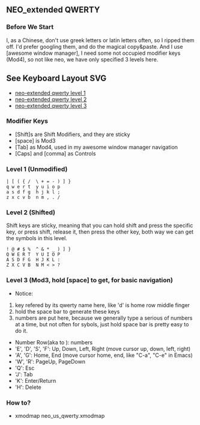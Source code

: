 ##  NEO_extended QWERTY

### Before We Start
I, as a Chinese, don't use greek letters or latin letters often, so I ripped them off. I'd prefer googling them, and do the magical copy&paste. And I use [awesome window manager], I need some not occupied modifier keys (Mod4), so not like neo, we have only specified 3 levels here.

## See Keyboard Layout SVG
 - [neo-extended qwerty level 1](http://gnat-tang-shared-image.qiniudn.com/neo-dvp-L1.svg)
 - [neo-extended qwerty level 2](http://gnat-tang-shared-image.qiniudn.com/neo-dvp-L2.svg)
 - [neo-extended qwerty level 3](http://gnat-tang-shared-image.qiniudn.com/neo-L3.svg)

### Modifier Keys

- [Shift]s are Shift Modifiers, and they are sticky
- [space] is Mod3
- [Tab] as Mod4, used in my awesome window manager navigation
- [Caps] and [comma] as Controls

### Level 1 (Unmodified)

```
| [ ( { /  \ + = - ) ] }
q w e r t  y u i o p
a s d f g  h j k l ; 
z x c v b  n m , . /
```

### Level 2 (Shifted)

Shift keys are sticky, meaning that you can hold shift and press the specific key, or press shift, release it, then press the other key, both way we can get the symbols in this level.

```
! @ # $ %  ^ & * _ ) ] }
Q W E R T  Y U I O P 
A S D F G  H J K L :
Z X C V B  N M < > ? 
``` 

### Level 3 (Mod3, hold [space] to get, for basic navigation)

- Notice: 
 1. key refered by its qwerty name here, like 'd' is home row middle finger
 2. hold the space bar to generate these keys
 3. numbers are put here, because we generally type a serious of numbers at a time, but not often for sybols, just hold space bar is pretty easy to do it.

- Number Row(aka <AE01> to <AE10>): numbers
- 'E', 'D', 'S', 'F': Up, Down, Left, Right (move cursor up, down, left, right)
- 'A', 'G': Home, End (move cursor home, end, like "C-a", "C-e" in Emacs)
- 'W', 'R': PageUp, PageDown
- 'Q': Esc
- 'J': Tab
- 'K': Enter/Return
- 'H': Delete  

### How to?

- xmodmap neo_us_qwerty.xmodmap
